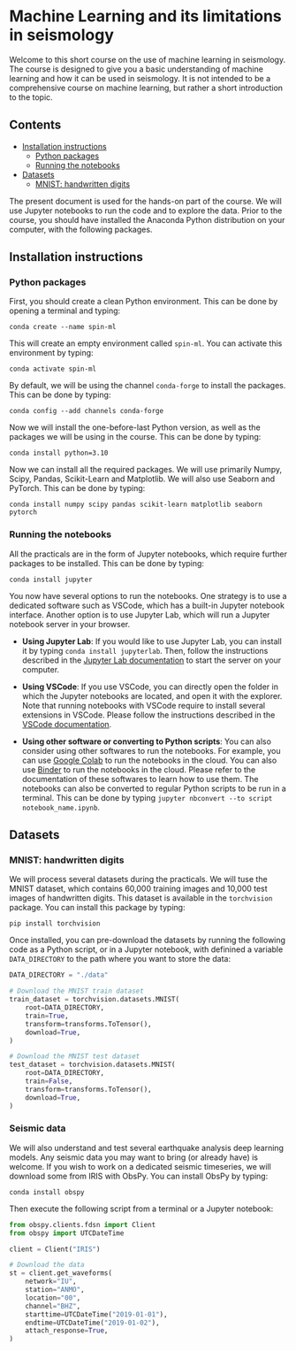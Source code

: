 # Machine Learning and its limitations in seismology

Welcome to this short course on the use of machine learning in seismology. The course is designed to give you a basic understanding of machine learning and how it can be used in seismology. It is not intended to be a comprehensive course on machine learning, but rather a short introduction to the topic.

## Contents

- [Installation instructions](#installation-instructions)
  - [Python packages](#python-packages)
  - [Running the notebooks](#running-the-notebooks)
- [Datasets](#datasets)
  - [MNIST: handwritten digits](#mnist-handwritten-digits)

The present document is used for the hands-on part of the course. We will use Jupyter notebooks to run the code and to explore the data. Prior to the course, you should have installed the Anaconda Python distribution on your computer, with the following packages.

## Installation instructions

### Python packages

First, you should create a clean Python environment. This can be done by opening a terminal and typing:

    conda create --name spin-ml

This will create an empty environment called `spin-ml`. You can activate this environment by typing:

    conda activate spin-ml

By default, we will be using the channel `conda-forge` to install the packages. This can be done by typing:

    conda config --add channels conda-forge

Now we will install the one-before-last Python version, as well as the packages we will be using in the course. This can be done by typing:

    conda install python=3.10

Now we can install all the required packages. We will use primarily Numpy, Scipy, Pandas, Scikit-Learn and Matplotlib. We will also use Seaborn and PyTorch. This can be done by typing:

    conda install numpy scipy pandas scikit-learn matplotlib seaborn pytorch

<!-- We will also need to downlaod the model `PhaseNet` for the practical on earthquake seismic phase picking. To do so, we will use the `Seisbench` library which provides a convenient interface to download and process the data. This can be done by typing:

    pip install seisbench -->

### Running the notebooks

All the practicals are in the form of Jupyter notebooks, which require further packages to be installed. This can be done by typing:

    conda install jupyter

You now have several options to run the notebooks. One strategy is to use a dedicated software such as VSCode, which has a built-in Jupyter notebook interface. Another option is to use Jupyter Lab, which will run a Jupyter notebook server in your browser.

- __Using Jupyter Lab__: If you would like to use Jupyter Lab, you can install it by typing `conda install jupyterlab`. Then, follow the instructions described in the [Jupyter Lab documentation](https://jupyter.org/install) to start the server on your computer.

- __Using VSCode__: If you use VSCode, you can directly open the folder in which the Jupyter notebooks are located, and open it with the explorer. Note that running notebooks with VSCode require to install several extensions in VSCode. Please follow the instructions described in the [VSCode documentation](https://code.visualstudio.com/docs/datascience/jupyter-notebooks).

- __Using other software or converting to Python scripts__: You can also consider using other softwares to run the notebooks. For example, you can use [Google Colab](https://colab.research.google.com/) to run the notebooks in the cloud. You can also use [Binder](https://mybinder.org/) to run the notebooks in the cloud. Please refer to the documentation of these softwares to learn how to use them. The notebooks can also be converted to regular Python scripts to be run in a terminal. This can be done by typing `jupyter nbconvert --to script notebook_name.ipynb`.

## Datasets

### MNIST: handwritten digits

We will process several datasets during the practicals. We will tuse the MNIST dataset, which contains 60,000 training images and 10,000 test images of handwritten digits. This dataset is available in the `torchvision` package. You can install this package by typing:

    pip install torchvision

Once installed, you can pre-download the datasets by running the following code as a Python script, or in a Jupyter notebook, with definined a variable `DATA_DIRECTORY` to the path where you want to store the data:

```python
DATA_DIRECTORY = "./data"

# Download the MNIST train dataset
train_dataset = torchvision.datasets.MNIST(
    root=DATA_DIRECTORY,
    train=True,
    transform=transforms.ToTensor(),
    download=True,
)

# Download the MNIST test dataset
test_dataset = torchvision.datasets.MNIST(
    root=DATA_DIRECTORY,
    train=False,
    transform=transforms.ToTensor(),
    download=True,
)
```

### Seismic data

We will also understand and test several earthquake analysis deep learning models. Any seismic data you may want to bring (or already have) is welcome. If you wish to work on a dedicated seismic timeseries, we will download some from IRIS with ObsPy. You can install ObsPy by typing:

    conda install obspy

Then execute the following script from a terminal or a Jupyter notebook:

```python
from obspy.clients.fdsn import Client
from obspy import UTCDateTime

client = Client("IRIS")

# Download the data
st = client.get_waveforms(
    network="IU",
    station="ANMO",
    location="00",
    channel="BHZ",
    starttime=UTCDateTime("2019-01-01"),
    endtime=UTCDateTime("2019-01-02"),
    attach_response=True,
)
```
